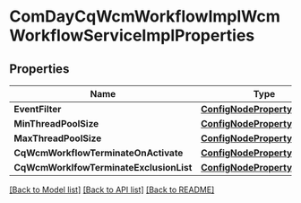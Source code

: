 # ComDayCqWcmWorkflowImplWcmWorkflowServiceImplProperties

## Properties
Name | Type | Description | Notes
------------ | ------------- | ------------- | -------------
**EventFilter** | [**ConfigNodePropertyString**](configNodePropertyString.md) |  | [optional] 
**MinThreadPoolSize** | [**ConfigNodePropertyInteger**](configNodePropertyInteger.md) |  | [optional] 
**MaxThreadPoolSize** | [**ConfigNodePropertyInteger**](configNodePropertyInteger.md) |  | [optional] 
**CqWcmWorkflowTerminateOnActivate** | [**ConfigNodePropertyBoolean**](configNodePropertyBoolean.md) |  | [optional] 
**CqWcmWorklfowTerminateExclusionList** | [**ConfigNodePropertyArray**](configNodePropertyArray.md) |  | [optional] 

[[Back to Model list]](../README.md#documentation-for-models) [[Back to API list]](../README.md#documentation-for-api-endpoints) [[Back to README]](../README.md)


